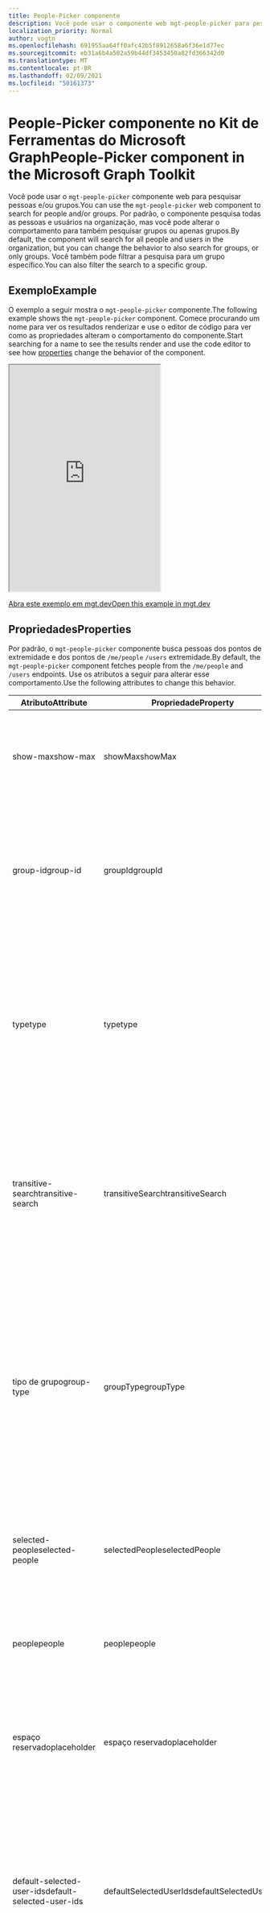 ```yaml
---
title: People-Picker componente
description: Você pode usar o componente web mgt-people-picker para pesquisar um número especificado de pessoas e renderizar a lista de resultados por meio do Microsoft Graph.
localization_priority: Normal
author: vogtn
ms.openlocfilehash: 691955aa64ff0afc42b5f8912658a6f36e1d77ec
ms.sourcegitcommit: eb31a6b4a582a59b44df3453450a82fd366342d0
ms.translationtype: MT
ms.contentlocale: pt-BR
ms.lasthandoff: 02/09/2021
ms.locfileid: "50161373"
---
```

# <a name="people-picker-component-in-the-microsoft-graph-toolkit"></a><span data-ttu-id="4dfab-103">People-Picker componente no Kit de Ferramentas do Microsoft Graph</span><span class="sxs-lookup"><span data-stu-id="4dfab-103">People-Picker component in the Microsoft Graph Toolkit</span></span>

<span data-ttu-id="4dfab-104">Você pode usar o `mgt-people-picker` componente web para pesquisar pessoas e/ou grupos.</span><span class="sxs-lookup"><span data-stu-id="4dfab-104">You can use the `mgt-people-picker` web component to search for people and/or groups.</span></span> <span data-ttu-id="4dfab-105">Por padrão, o componente pesquisa todas as pessoas e usuários na organização, mas você pode alterar o comportamento para também pesquisar grupos ou apenas grupos.</span><span class="sxs-lookup"><span data-stu-id="4dfab-105">By default, the component will search for all people and users in the organization, but you can change the behavior to also search for groups, or only groups.</span></span> <span data-ttu-id="4dfab-106">Você também pode filtrar a pesquisa para um grupo específico.</span><span class="sxs-lookup"><span data-stu-id="4dfab-106">You can also filter the search to a specific group.</span></span>

## <a name="example"></a><span data-ttu-id="4dfab-107">Exemplo</span><span class="sxs-lookup"><span data-stu-id="4dfab-107">Example</span></span>

<span data-ttu-id="4dfab-108">O exemplo a seguir mostra o `mgt-people-picker` componente.</span><span class="sxs-lookup"><span data-stu-id="4dfab-108">The following example shows the `mgt-people-picker` component.</span></span> <span data-ttu-id="4dfab-109">Comece procurando um nome para ver os resultados renderizar [](#properties) e use o editor de código para ver como as propriedades alteram o comportamento do componente.</span><span class="sxs-lookup"><span data-stu-id="4dfab-109">Start searching for a name to see the results render and use the code editor to see how [properties](#properties) change the behavior of the component.</span></span>

<iframe src="https://mgt.dev/iframe.html?id=components-mgt-people-picker--people-picker&source=docs" height="450"></iframe>

[<span data-ttu-id="4dfab-110">Abra este exemplo em mgt.dev</span><span class="sxs-lookup"><span data-stu-id="4dfab-110">Open this example in mgt.dev</span></span>](https://mgt.dev/?path=/story/components-mgt-people-picker--people-picker&source=docs)

## <a name="properties"></a><span data-ttu-id="4dfab-111">Propriedades</span><span class="sxs-lookup"><span data-stu-id="4dfab-111">Properties</span></span>

<span data-ttu-id="4dfab-112">Por padrão, o `mgt-people-picker` componente busca pessoas dos pontos de extremidade e dos pontos de `/me/people` `/users` extremidade.</span><span class="sxs-lookup"><span data-stu-id="4dfab-112">By default, the `mgt-people-picker` component fetches people from the `/me/people` and `/users` endpoints.</span></span> <span data-ttu-id="4dfab-113">Use os atributos a seguir para alterar esse comportamento.</span><span class="sxs-lookup"><span data-stu-id="4dfab-113">Use the following attributes to change this behavior.</span></span>

| <span data-ttu-id="4dfab-114">Atributo</span><span class="sxs-lookup"><span data-stu-id="4dfab-114">Attribute</span></span> | <span data-ttu-id="4dfab-115">Propriedade</span><span class="sxs-lookup"><span data-stu-id="4dfab-115">Property</span></span> | <span data-ttu-id="4dfab-116">Descrição</span><span class="sxs-lookup"><span data-stu-id="4dfab-116">Description</span></span>                                                                                                                                                                            |
| -------- | --------- | -------------------------------------------------------------------------------------------------------------------------------------------------------------------------------------- |
| <span data-ttu-id="4dfab-117">show-max</span><span class="sxs-lookup"><span data-stu-id="4dfab-117">show-max</span></span> | <span data-ttu-id="4dfab-118">showMax</span><span class="sxs-lookup"><span data-stu-id="4dfab-118">showMax</span></span>   | <span data-ttu-id="4dfab-119">Um valor de número para indicar o número máximo de pessoas a mostrar.</span><span class="sxs-lookup"><span data-stu-id="4dfab-119">A number value to indicate the maximum number of people to show.</span></span> <span data-ttu-id="4dfab-120">o valor padrão é 6.</span><span class="sxs-lookup"><span data-stu-id="4dfab-120">the default value is 6.</span></span>                                                                                             |
| <span data-ttu-id="4dfab-121">group-id</span><span class="sxs-lookup"><span data-stu-id="4dfab-121">group-id</span></span>    | <span data-ttu-id="4dfab-122">groupId</span><span class="sxs-lookup"><span data-stu-id="4dfab-122">groupId</span></span>     | <span data-ttu-id="4dfab-123">Um valor de cadeia de caracteres que pertence a um grupo definido pelo Microsoft Graph para filtrar ainda mais os resultados da pesquisa.</span><span class="sxs-lookup"><span data-stu-id="4dfab-123">A string value that belongs to a Microsoft Graph defined group for further filtering of the search results.</span></span>                                                                            |
| <span data-ttu-id="4dfab-124">type</span><span class="sxs-lookup"><span data-stu-id="4dfab-124">type</span></span>     | <span data-ttu-id="4dfab-125">type</span><span class="sxs-lookup"><span data-stu-id="4dfab-125">type</span></span>      | <span data-ttu-id="4dfab-126">O tipo de entidades a ser pesquisada.</span><span class="sxs-lookup"><span data-stu-id="4dfab-126">The type of entities to search for.</span></span> <span data-ttu-id="4dfab-127">As opções disponíveis são: `person` , `group` , `any` .</span><span class="sxs-lookup"><span data-stu-id="4dfab-127">Available options are: `person`, `group`, `any`.</span></span> <span data-ttu-id="4dfab-128">O valor padrão é `person`.</span><span class="sxs-lookup"><span data-stu-id="4dfab-128">Default value is `person`.</span></span> <span data-ttu-id="4dfab-129">Esse atributo não terá efeito se `group-id` a propriedade for definida.</span><span class="sxs-lookup"><span data-stu-id="4dfab-129">This attribute has no effect if `group-id` property is set.</span></span>         
| <span data-ttu-id="4dfab-130">transitive-search</span><span class="sxs-lookup"><span data-stu-id="4dfab-130">transitive-search</span></span>     | <span data-ttu-id="4dfab-131">transitiveSearch</span><span class="sxs-lookup"><span data-stu-id="4dfab-131">transitiveSearch</span></span>      | <span data-ttu-id="4dfab-132">Um valor Boolean para executar uma pesquisa transitiva retornando uma lista simples de todos os membros aninhados - por padrão, a pesquisa transitiva não é usada.</span><span class="sxs-lookup"><span data-stu-id="4dfab-132">A Boolean value to perform a transitive search returning a flat list of all nested members - by default transitive search is not used.</span></span>|
| <span data-ttu-id="4dfab-133">tipo de grupo</span><span class="sxs-lookup"><span data-stu-id="4dfab-133">group-type</span></span>     | <span data-ttu-id="4dfab-134">groupType</span><span class="sxs-lookup"><span data-stu-id="4dfab-134">groupType</span></span>      | <span data-ttu-id="4dfab-135">O tipo de grupo a ser pesquisado.</span><span class="sxs-lookup"><span data-stu-id="4dfab-135">The group type to search for.</span></span> <span data-ttu-id="4dfab-136">As opções disponíveis são: `unified` , , , , `security` `mailenabledsecurity` `distribution` `any` .</span><span class="sxs-lookup"><span data-stu-id="4dfab-136">Available options are: `unified`, `security`, `mailenabledsecurity`, `distribution`, `any`.</span></span> <span data-ttu-id="4dfab-137">O valor padrão é `any`.</span><span class="sxs-lookup"><span data-stu-id="4dfab-137">Default value is `any`.</span></span> <span data-ttu-id="4dfab-138">Esse atributo não terá efeito se a `type` propriedade estiver definida como `person` .</span><span class="sxs-lookup"><span data-stu-id="4dfab-138">This attribute has no effect if the `type` property is set to `person`.</span></span>                                                                           |
|  <span data-ttu-id="4dfab-139">selected-people</span><span class="sxs-lookup"><span data-stu-id="4dfab-139">selected-people</span></span>  | <span data-ttu-id="4dfab-140">selectedPeople</span><span class="sxs-lookup"><span data-stu-id="4dfab-140">selectedPeople</span></span>     | <span data-ttu-id="4dfab-141">Uma matriz de pessoas selecionadas.</span><span class="sxs-lookup"><span data-stu-id="4dfab-141">An array of selected people.</span></span> <span data-ttu-id="4dfab-142">De definir esse valor para selecionar pessoas de forma programática.</span><span class="sxs-lookup"><span data-stu-id="4dfab-142">Set this value to select people programmatically.</span></span>|
| <span data-ttu-id="4dfab-143">people</span><span class="sxs-lookup"><span data-stu-id="4dfab-143">people</span></span>   | <span data-ttu-id="4dfab-144">people</span><span class="sxs-lookup"><span data-stu-id="4dfab-144">people</span></span>    | <span data-ttu-id="4dfab-145">Uma matriz de pessoas encontradas e renderizadas no resultado da pesquisa</span><span class="sxs-lookup"><span data-stu-id="4dfab-145">An array of people found and rendered in the search result</span></span> |
| <span data-ttu-id="4dfab-146">espaço reservado</span><span class="sxs-lookup"><span data-stu-id="4dfab-146">placeholder</span></span>   | <span data-ttu-id="4dfab-147">espaço reservado</span><span class="sxs-lookup"><span data-stu-id="4dfab-147">placeholder</span></span>    | <span data-ttu-id="4dfab-148">O texto padrão que parece explicar como usar o componente.</span><span class="sxs-lookup"><span data-stu-id="4dfab-148">The default text that appears to explain how to use the component.</span></span> <span data-ttu-id="4dfab-149">O valor padrão é `Start typing a name`.</span><span class="sxs-lookup"><span data-stu-id="4dfab-149">Default value is `Start typing a name`.</span></span>
| <span data-ttu-id="4dfab-150">default-selected-user-ids</span><span class="sxs-lookup"><span data-stu-id="4dfab-150">default-selected-user-ids</span></span> | <span data-ttu-id="4dfab-151">defaultSelectedUserIds</span><span class="sxs-lookup"><span data-stu-id="4dfab-151">defaultSelectedUserIds</span></span> | <span data-ttu-id="4dfab-152">Quando fornecida uma cadeia de caracteres de IDs de usuário separadas por vírgulas do Microsoft Graph, o componente renderiza os respectivos usuários conforme selecionado na inicialização.</span><span class="sxs-lookup"><span data-stu-id="4dfab-152">When provided a string of comma-separated Microsoft Graph user IDs, the component renders the respective users as selected upon initialization.</span></span>
| <span data-ttu-id="4dfab-153">modo de seleção</span><span class="sxs-lookup"><span data-stu-id="4dfab-153">selection-mode</span></span> | <span data-ttu-id="4dfab-154">selectionMode</span><span class="sxs-lookup"><span data-stu-id="4dfab-154">selectionMode</span></span> | <span data-ttu-id="4dfab-155">Usado para indicar se é para permitir a seleção de vários itens (usuários ou grupos) ou apenas um único item.</span><span class="sxs-lookup"><span data-stu-id="4dfab-155">Used to indicate whether to allow selecting multiple items (users or groups) or just a single item.</span></span> <span data-ttu-id="4dfab-156">As opções disponíveis são: `single` , `multiple` .</span><span class="sxs-lookup"><span data-stu-id="4dfab-156">Available options are: `single`, `multiple`.</span></span> <span data-ttu-id="4dfab-157">O valor padrão é `multiple`.</span><span class="sxs-lookup"><span data-stu-id="4dfab-157">Default value is `multiple`.</span></span>

<span data-ttu-id="4dfab-158">A seguir está um `show-max` exemplo.</span><span class="sxs-lookup"><span data-stu-id="4dfab-158">The following is a `show-max` example.</span></span>

```html
<mgt-people-picker show-max="4"> </mgt-people-picker>
```

## <a name="selected-people"></a><span data-ttu-id="4dfab-159">Pessoas selecionadas</span><span class="sxs-lookup"><span data-stu-id="4dfab-159">Selected people</span></span>

<span data-ttu-id="4dfab-160">A seção de pessoas selecionada do componente renderiza cada pessoa escolhida pelo desenvolvedor ou usuário.</span><span class="sxs-lookup"><span data-stu-id="4dfab-160">The selected people section of the component renders each person chosen by the developer or user.</span></span> 

![mgt-people-picker](./images/selected-people.png)

<span data-ttu-id="4dfab-162">Você pode preencher dados de pessoas selecionadas seguindo um dos seguintes:</span><span class="sxs-lookup"><span data-stu-id="4dfab-162">You can populate selected people data by doing one of the following:</span></span>

- <span data-ttu-id="4dfab-163">Definir a `selectedPeople` propriedade diretamente, conforme mostrado no exemplo a seguir.</span><span class="sxs-lookup"><span data-stu-id="4dfab-163">Setting the `selectedPeople` property directly, as shown in the following example.</span></span>  

    ```javascript
    // personObject = User or Person from Microsoft Graph
    document.querySelector('mgt-people-picker').selectedPeople.push(personObject);
    ```

- <span data-ttu-id="4dfab-164">Usando o método, que aceita uma matriz de IDs de usuário do Microsoft Graph para `selectUsersById()` encontrar detalhes de usuário associados para seleção. [](/graph/api/resources/users)</span><span class="sxs-lookup"><span data-stu-id="4dfab-164">Using the `selectUsersById()` method, which accepts an array of Microsoft graph [user ids](/graph/api/resources/users) to find associated user details for selection.</span></span>

     ><span data-ttu-id="4dfab-165">**Observação:** Se nenhum usuário for encontrado para `id` um , nenhum dado será renderizado para `id` isso.</span><span class="sxs-lookup"><span data-stu-id="4dfab-165">**Note:** If no user is found for an `id`, no data will be rendered for that `id`.</span></span>

    ```javascript
    // id = Microsoft graph User "id"
    document.querySelector('mgt-people-picker').selectUsersById(["id","id"])
    ```

## <a name="events"></a><span data-ttu-id="4dfab-166">Eventos</span><span class="sxs-lookup"><span data-stu-id="4dfab-166">Events</span></span>

<span data-ttu-id="4dfab-167">Os eventos a seguir são disparados do componente.</span><span class="sxs-lookup"><span data-stu-id="4dfab-167">The following events are fired from the component.</span></span>

| <span data-ttu-id="4dfab-168">Evento</span><span class="sxs-lookup"><span data-stu-id="4dfab-168">Event</span></span> | <span data-ttu-id="4dfab-169">Descrição</span><span class="sxs-lookup"><span data-stu-id="4dfab-169">Description</span></span> |
| --- | --- |
| `selectionChanged` | <span data-ttu-id="4dfab-170">O usuário adicionou ou removeu uma pessoa da lista de pessoas selecionadas/selecionadas.</span><span class="sxs-lookup"><span data-stu-id="4dfab-170">The user added or removed a person from the list of selected/picked people.</span></span>|

## <a name="css-custom-properties"></a><span data-ttu-id="4dfab-171">Propriedades personalizadas css</span><span class="sxs-lookup"><span data-stu-id="4dfab-171">CSS custom properties</span></span>

<span data-ttu-id="4dfab-172">O `mgt-people-picker` componente define as seguintes propriedades personalizadas de CSS.</span><span class="sxs-lookup"><span data-stu-id="4dfab-172">The `mgt-people-picker` component defines the following CSS custom properties.</span></span>

```css
mgt-people-picker {
    --input-border: 2px rgba(255, 255, 255, 0.5) solid; /* sets all input area border */

      /* OR individual input border sides */
    --input-border-bottom: 2px rgba(255, 255, 255, 0.5) solid;
    --input-border-right: 2px rgba(255, 255, 255, 0.5) solid;
    --input-border-left: 2px rgba(255, 255, 255, 0.5) solid;
    --input-border-top: 2px rgba(255, 255, 255, 0.5) solid;

    --input-background-color: #1f1f1f; /* input area background color */
    --input-border-color--hover: #008394; /* input area border hover color */
    --input-border-color--focus: #0f78d4; /* input area border focus color */

    --dropdown-background-color: #1f1f1f; /* selection area background color */
    --dropdown-item-hover-background: #333d47; /* person background color on hover */
    
    --selected-person-background-color: #f1f1f1; /* person item background color */
    
    --color: white; /* input area border focus color */
    --placeholder-color: #f1f1f1; /* placeholder text color */
    --placeholder-color--focus: rgba(255, 255, 255, 0.8); /* placeholder text focus color */
}
```

## <a name="templates"></a><span data-ttu-id="4dfab-173">Modelos</span><span class="sxs-lookup"><span data-stu-id="4dfab-173">Templates</span></span>

 <span data-ttu-id="4dfab-174">`mgt-people-picker` oferece suporte [a vários modelos](../customize-components/templates.md) que você pode usar para substituir determinadas partes do componente.</span><span class="sxs-lookup"><span data-stu-id="4dfab-174">`mgt-people-picker` supports several [templates](../customize-components/templates.md) that you can use to replace certain parts of the component.</span></span> <span data-ttu-id="4dfab-175">Para especificar um modelo, inclua um elemento dentro de um componente e de definir `<template>` o valor como um dos `data-type` seguintes.</span><span class="sxs-lookup"><span data-stu-id="4dfab-175">To specify a template, include a `<template>` element inside a component and set the `data-type` value to one of the following.</span></span>

| <span data-ttu-id="4dfab-176">Tipo de dados</span><span class="sxs-lookup"><span data-stu-id="4dfab-176">Data type</span></span> | <span data-ttu-id="4dfab-177">Contexto de dados</span><span class="sxs-lookup"><span data-stu-id="4dfab-177">Data context</span></span> | <span data-ttu-id="4dfab-178">Descrição</span><span class="sxs-lookup"><span data-stu-id="4dfab-178">Description</span></span> |
| --- | --- | --- |
| <span data-ttu-id="4dfab-179">Padrão.</span><span class="sxs-lookup"><span data-stu-id="4dfab-179">default</span></span> | <span data-ttu-id="4dfab-180">null: sem dados</span><span class="sxs-lookup"><span data-stu-id="4dfab-180">null: no data</span></span> | <span data-ttu-id="4dfab-181">O modelo usado para substituir a renderização do componente inteiro.</span><span class="sxs-lookup"><span data-stu-id="4dfab-181">The template used to override the rendering of the entire component.</span></span>
| <span data-ttu-id="4dfab-182">carregando</span><span class="sxs-lookup"><span data-stu-id="4dfab-182">loading</span></span> | <span data-ttu-id="4dfab-183">null: sem dados</span><span class="sxs-lookup"><span data-stu-id="4dfab-183">null: no data</span></span> | <span data-ttu-id="4dfab-184">O modelo usado para renderizar o estado do selador enquanto a solicitação para o gráfico está sendo feita.</span><span class="sxs-lookup"><span data-stu-id="4dfab-184">The template used to render the state of picker while request to graph is being made.</span></span> |
| <span data-ttu-id="4dfab-185">erro</span><span class="sxs-lookup"><span data-stu-id="4dfab-185">error</span></span> | <span data-ttu-id="4dfab-186">null: sem dados</span><span class="sxs-lookup"><span data-stu-id="4dfab-186">null: no data</span></span> | <span data-ttu-id="4dfab-187">O modelo usado se a pesquisa do usuário não retornar usuários.</span><span class="sxs-lookup"><span data-stu-id="4dfab-187">The template used if user search returns no users.</span></span> |
| <span data-ttu-id="4dfab-188">no-data</span><span class="sxs-lookup"><span data-stu-id="4dfab-188">no-data</span></span> | <span data-ttu-id="4dfab-189">null: sem dados</span><span class="sxs-lookup"><span data-stu-id="4dfab-189">null: no data</span></span> | <span data-ttu-id="4dfab-190">Um modelo alternativo usado se a pesquisa do usuário não retornar usuários.</span><span class="sxs-lookup"><span data-stu-id="4dfab-190">An alternative template used if user search returns no users.</span></span> |
| <span data-ttu-id="4dfab-191">selected-person</span><span class="sxs-lookup"><span data-stu-id="4dfab-191">selected-person</span></span> | <span data-ttu-id="4dfab-192">pessoa: O objeto de detalhes da pessoa</span><span class="sxs-lookup"><span data-stu-id="4dfab-192">person: The person details object</span></span> | <span data-ttu-id="4dfab-193">O modelo para renderizar as pessoas selecionadas.</span><span class="sxs-lookup"><span data-stu-id="4dfab-193">The template to render selected people.</span></span> |
| <span data-ttu-id="4dfab-194">person</span><span class="sxs-lookup"><span data-stu-id="4dfab-194">person</span></span> | <span data-ttu-id="4dfab-195">pessoa: O objeto de detalhes da pessoa</span><span class="sxs-lookup"><span data-stu-id="4dfab-195">person: The person details object</span></span> | <span data-ttu-id="4dfab-196">O modelo para renderizar pessoas no menu suspenso.</span><span class="sxs-lookup"><span data-stu-id="4dfab-196">The template to render people in the dropdown.</span></span> |

<span data-ttu-id="4dfab-197">Os exemplos a seguir mostram como usar o `error` modelo.</span><span class="sxs-lookup"><span data-stu-id="4dfab-197">The following examples shows how to use the `error` template.</span></span>

```html
<mgt-people-picker>
  <template data-type="error">
    <p>Sorry, no people were found</p>
  </template>
</mgt-people-picker>
```

## <a name="microsoft-graph-permissions"></a><span data-ttu-id="4dfab-198">Permissões do Microsoft Graph</span><span class="sxs-lookup"><span data-stu-id="4dfab-198">Microsoft Graph permissions</span></span>

<span data-ttu-id="4dfab-199">Esse componente usa as seguintes APIs e permissões do Microsoft Graph.</span><span class="sxs-lookup"><span data-stu-id="4dfab-199">This component uses the following Microsoft Graph APIs and permissions.</span></span>

| <span data-ttu-id="4dfab-200">API</span><span class="sxs-lookup"><span data-stu-id="4dfab-200">API</span></span>                                                                                                              | <span data-ttu-id="4dfab-201">Permissão</span><span class="sxs-lookup"><span data-stu-id="4dfab-201">Permission</span></span>  |
| ---------------------------------------------------------------------------------------------------------------- | ----------- |
| [<span data-ttu-id="4dfab-202">/me/people</span><span class="sxs-lookup"><span data-stu-id="4dfab-202">/me/people</span></span>](/graph/api/user-list-people)                    | <span data-ttu-id="4dfab-203">People.Read</span><span class="sxs-lookup"><span data-stu-id="4dfab-203">People.Read</span></span>        |
| [<span data-ttu-id="4dfab-204">/users</span><span class="sxs-lookup"><span data-stu-id="4dfab-204">/users</span></span>](/graph/api/user-list)  | <span data-ttu-id="4dfab-205">User.ReadBasic.All</span><span class="sxs-lookup"><span data-stu-id="4dfab-205">User.ReadBasic.All</span></span> |
| [<span data-ttu-id="4dfab-206">/groups</span><span class="sxs-lookup"><span data-stu-id="4dfab-206">/groups</span></span>](/group-list)  | <span data-ttu-id="4dfab-207">Group.Read.All</span><span class="sxs-lookup"><span data-stu-id="4dfab-207">Group.Read.All</span></span> |
| [<span data-ttu-id="4dfab-208">/groups/ \$ {groupId}/members</span><span class="sxs-lookup"><span data-stu-id="4dfab-208">/groups/\${groupId}/members</span></span>](/graph/api/group-list-members) | <span data-ttu-id="4dfab-209">User.ReadBasic.All</span><span class="sxs-lookup"><span data-stu-id="4dfab-209">User.ReadBasic.All</span></span>        |
| [<span data-ttu-id="4dfab-210">/users/${userPrincipleName} </span><span class="sxs-lookup"><span data-stu-id="4dfab-210">/users/${userPrincipleName} </span></span>](/graph/api/user-get)  | <span data-ttu-id="4dfab-211">User.Read</span><span class="sxs-lookup"><span data-stu-id="4dfab-211">User.Read</span></span> |

## <a name="authentication"></a><span data-ttu-id="4dfab-212">Autenticação</span><span class="sxs-lookup"><span data-stu-id="4dfab-212">Authentication</span></span>

<span data-ttu-id="4dfab-213">O controle usa o provedor de autenticação global descrito na [documentação de autenticação.](../providers/providers.md)</span><span class="sxs-lookup"><span data-stu-id="4dfab-213">The control uses the global authentication provider described in the [authentication documentation](../providers/providers.md).</span></span>

## <a name="extend-for-more-control"></a><span data-ttu-id="4dfab-214">Estender para obter mais controle</span><span class="sxs-lookup"><span data-stu-id="4dfab-214">Extend for more control</span></span>

<span data-ttu-id="4dfab-215">Para cenários mais complexos ou uma experiência de trabalho realmente personalizada, esse componente expõe vários métodos para substituição `protected render*` em extensões de componente.</span><span class="sxs-lookup"><span data-stu-id="4dfab-215">For more complex scenarios or a truly custom UX, this component exposes several `protected render*` methods for override in component extensions.</span></span>

| <span data-ttu-id="4dfab-216">Método</span><span class="sxs-lookup"><span data-stu-id="4dfab-216">Method</span></span> | <span data-ttu-id="4dfab-217">Descrição</span><span class="sxs-lookup"><span data-stu-id="4dfab-217">Description</span></span> |
| - | - |
| <span data-ttu-id="4dfab-218">renderInput</span><span class="sxs-lookup"><span data-stu-id="4dfab-218">renderInput</span></span> | <span data-ttu-id="4dfab-219">Renderiza a caixa de texto de entrada.</span><span class="sxs-lookup"><span data-stu-id="4dfab-219">Renders the input text box.</span></span> |
| <span data-ttu-id="4dfab-220">renderSelectedPeople</span><span class="sxs-lookup"><span data-stu-id="4dfab-220">renderSelectedPeople</span></span> | <span data-ttu-id="4dfab-221">Renderiza os tokens de pessoas selecionadas.</span><span class="sxs-lookup"><span data-stu-id="4dfab-221">Renders the selected people tokens.</span></span> |
| <span data-ttu-id="4dfab-222">renderSelectedPerson</span><span class="sxs-lookup"><span data-stu-id="4dfab-222">renderSelectedPerson</span></span> | <span data-ttu-id="4dfab-223">Renderiza um token de pessoa individual.</span><span class="sxs-lookup"><span data-stu-id="4dfab-223">Renders an individual person token.</span></span> |
| <span data-ttu-id="4dfab-224">renderFlyout</span><span class="sxs-lookup"><span data-stu-id="4dfab-224">renderFlyout</span></span> | <span data-ttu-id="4dfab-225">Renderiza o cromado do flyout.</span><span class="sxs-lookup"><span data-stu-id="4dfab-225">Renders the flyout chrome.</span></span> |
| <span data-ttu-id="4dfab-226">renderFlyoutContent</span><span class="sxs-lookup"><span data-stu-id="4dfab-226">renderFlyoutContent</span></span> | <span data-ttu-id="4dfab-227">Renderiza o estado apropriado no flyout de resultados.</span><span class="sxs-lookup"><span data-stu-id="4dfab-227">Renders the appropriate state in the results flyout.</span></span> |
| <span data-ttu-id="4dfab-228">renderLoading</span><span class="sxs-lookup"><span data-stu-id="4dfab-228">renderLoading</span></span> | <span data-ttu-id="4dfab-229">Renderiza o estado de carregamento.</span><span class="sxs-lookup"><span data-stu-id="4dfab-229">Renders the loading state.</span></span> |
| <span data-ttu-id="4dfab-230">renderNoData</span><span class="sxs-lookup"><span data-stu-id="4dfab-230">renderNoData</span></span> | <span data-ttu-id="4dfab-231">Renderiza o estado quando nenhum resultado é encontrado para a consulta de pesquisa.</span><span class="sxs-lookup"><span data-stu-id="4dfab-231">Renders the state when no results are found for the search query.</span></span> |
| <span data-ttu-id="4dfab-232">renderSearchResults</span><span class="sxs-lookup"><span data-stu-id="4dfab-232">renderSearchResults</span></span> | <span data-ttu-id="4dfab-233">Renderiza a lista de resultados da pesquisa.</span><span class="sxs-lookup"><span data-stu-id="4dfab-233">Renders the list of search results.</span></span> |
| <span data-ttu-id="4dfab-234">renderPersonResult</span><span class="sxs-lookup"><span data-stu-id="4dfab-234">renderPersonResult</span></span> | <span data-ttu-id="4dfab-235">Renderiza um resultado de pesquisa de pessoa individual.</span><span class="sxs-lookup"><span data-stu-id="4dfab-235">Renders an individual person search result.</span></span> |
